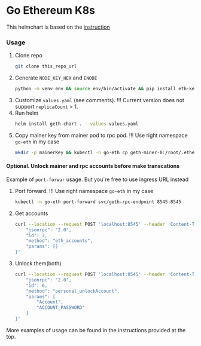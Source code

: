 # Go Ethereum K8s

This helmchart is based on the [instruction](https://medium.com/scb-digital/running-a-private-ethereum-blockchain-using-docker-589c8e6a4fe8)

### Usage
1. Clone repo
    ```bash
    git clone this_repo_url
    ```
2. Generate `NODE_KEY_HEX` and `ENODE`
    ```bash
    python -m venv env && source env/bin/activate && pip install eth-keys eth-utils && python get_node_enode_keys.py && deactivate && rm -rf env
    ```
3. Customize `values.yaml` (see comments). !!! Current version does not support `replicaCount` > 1.
4. Run helm
    ```bash
    helm install geth-chart . --values values.yaml
    ```
5. Copy mainer key from mainer pod to rpc pod. !!! Use right namespace `go-eth` in my case
    ```bash
    mkdir -p mainerKey && kubectl -n go-eth cp geth-miner-0:/root/.ethereum/keystore/. mainerKey/ && kubectl -n go-eth cp mainerKey/. geth-rpc-endpoint-0:/root/.ethereum/keystore/ && rm -rf mainerKey
    ```
#### Optional. Unlock mainer and rpc accounts before make transcations
Example of `port-forwar` usage. But you`re free to use ingress URL instead
1. Port forward. !!! Use right namespace `go-eth` in my case
    ```bash
    kubectl -n go-eth port-forward svc/geth-rpc-endpoint 8545:8545
    ```
2. Get accounts
    ```bash
    curl --location --request POST 'localhost:8545' --header 'Content-Type: application/json' --data-raw '{
        "jsonrpc": "2.0",
        "id": 3,
        "method": "eth_accounts",
        "params": []
    }'
    ```
3. Unlock them(both)
    ```bash
    curl --location --request POST 'localhost:8545' --header 'Content-Type: application/json' --data-raw '{
        "jsonrpc": "2.0",
        "id": 6,
        "method": "personal_unlockAccount",
        "params": [
            "Account",
            "ACCOUNT_PASSWORD"
        ]
    }'
    ```

More examples of usage can be found in the instructions provided at the top.